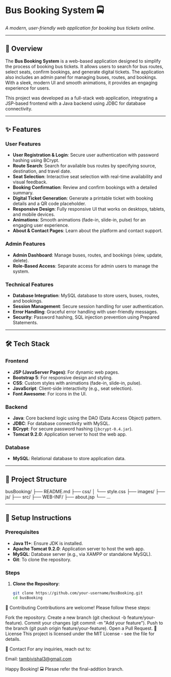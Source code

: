 # Bus Booking System 🚍

  
*A modern, user-friendly web application for booking bus tickets online.*

---

## 📝 Overview

The **Bus Booking System** is a web-based application designed to simplify the process of booking bus tickets. It allows users to search for bus routes, select seats, confirm bookings, and generate digital tickets. The application also includes an admin panel for managing buses, routes, and bookings. With a sleek, modern UI and smooth animations, it provides an engaging experience for users.

This project was developed as a full-stack web application, integrating a JSP-based frontend with a Java backend using JDBC for database connectivity.

---

## ✨ Features

### User Features
- **User Registration & Login**: Secure user authentication with password hashing using BCrypt.
- **Route Search**: Search for available bus routes by specifying source, destination, and travel date.
- **Seat Selection**: Interactive seat selection with real-time availability and visual feedback.
- **Booking Confirmation**: Review and confirm bookings with a detailed summary.
- **Digital Ticket Generation**: Generate a printable ticket with booking details and a QR code placeholder.
- **Responsive Design**: Fully responsive UI that works on desktops, tablets, and mobile devices.
- **Animations**: Smooth animations (fade-in, slide-in, pulse) for an engaging user experience.
- **About & Contact Pages**: Learn about the platform and contact support.

### Admin Features
- **Admin Dashboard**: Manage buses, routes, and bookings (view, update, delete).
- **Role-Based Access**: Separate access for admin users to manage the system.

### Technical Features
- **Database Integration**: MySQL database to store users, buses, routes, and bookings.
- **Session Management**: Secure session handling for user authentication.
- **Error Handling**: Graceful error handling with user-friendly messages.
- **Security**: Password hashing, SQL injection prevention using Prepared Statements.

---

## 🛠️ Tech Stack

### Frontend
- **JSP (JavaServer Pages)**: For dynamic web pages.
- **Bootstrap 5**: For responsive design and styling.
- **CSS**: Custom styles with animations (fade-in, slide-in, pulse).
- **JavaScript**: Client-side interactivity (e.g., seat selection).
- **Font Awesome**: For icons in the UI.

### Backend
- **Java**: Core backend logic using the DAO (Data Access Object) pattern.
- **JDBC**: For database connectivity with MySQL.
- **BCrypt**: For secure password hashing (`jbcrypt-0.4.jar`).
- **Tomcat 9.2.0**: Application server to host the web app.

### Database
- **MySQL**: Relational database to store application data.

---

## 📂 Project Structure
busBooking/
├── README.md
├── css/
│   └── style.css
├── images/
├── js/
├── src/
├── WEB-INF/
├── about.jsp
└── ...

---

## 🚀 Setup Instructions

### Prerequisites
- **Java 11+**: Ensure JDK is installed.
- **Apache Tomcat 9.2.0**: Application server to host the web app.
- **MySQL**: Database server (e.g., via XAMPP or standalone MySQL).
- **Git**: To clone the repository.

### Steps

1. **Clone the Repository**:
   ```bash
   git clone https://github.com/your-username/busBooking.git
   cd busBooking


🤝 Contributing
Contributions are welcome! Please follow these steps:

Fork the repository.
Create a new branch (git checkout -b feature/your-feature).
Commit your changes (git commit -m "Add your feature").
Push to the branch (git push origin feature/your-feature).
Open a Pull Request.
📜 License
This project is licensed under the MIT License - see the  file for details.

📧 Contact
For any inquiries, reach out to:

Email: tambivishal3@gmail.com   

Happy Booking! 🚍
Plesae refer the final-addtion branch.
